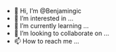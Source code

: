 - 👋 Hi, I’m @Benjamingic
- 👀 I’m interested in ...
- 🌱 I’m currently learning ...
- 💞️ I’m looking to collaborate on ...
- 📫 How to reach me ...

<!---
Benjamingic/Benjamingic is a ✨ special ✨ repository because its `README.md` (this file) appears on your GitHub profile.
You can click the Preview link to take a look at your changes.
--->
